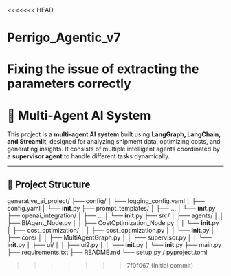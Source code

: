 <<<<<<< HEAD
# Perrigo_Agentic_v7
Fixing the issue of extracting the parameters correctly 
=======
# 🚀 Multi-Agent AI System

This project is a **multi-agent AI system** built using **LangGraph, LangChain, and Streamlit**, designed for analyzing shipment data, optimizing costs, and generating insights. It consists of multiple intelligent agents coordinated by a **supervisor agent** to handle different tasks dynamically.

---

## 📂 Project Structure

generative_ai_project/
  ├── config/
  │   ├── logging_config.yaml
  │   ├── config.yaml
  │   └── __init__.py
  ├── prompt_templates/
  │   ├── ...
  │   └── __init__.py
  ├── openai_integration/
  │   ├── ...
  │   └── __init__.py
  ├── src/
  │   ├── agents/
  │   │   ├── BIAgent_Node.py
  │   │   ├── CostOptimization_Node.py
  │   │   └── __init__.py
  │   ├── cost_optimization/
  │   │   ├── cost_optimization.py
  │   │   └── __init__.py
  │   ├── core/
  │   │   ├── MultiAgentGraph.py
  │   │   ├── supervisor.py
  │   │   └── __init__.py
  │   ├── ui/
  │   │   ├── ui2.py
  │   │   └── __init__.py
  │   └── __init__.py
  ├── main.py
  ├── requirements.txt
  ├── README.md
  └── setup.py / pyproject.toml
>>>>>>> 7f0f067 (Initial commit)
